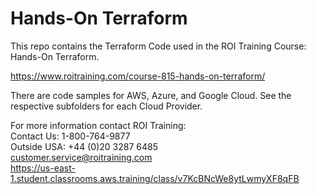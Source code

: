 # Hands-On Terraform

This repo contains the Terraform Code used in the ROI Training Course: Hands-On Terraform. 

https://www.roitraining.com/course-815-hands-on-terraform/ 

There are code samples for AWS, Azure, and Google Cloud. See the respective subfolders for each Cloud Provider.

For more information contact ROI Training:  
Contact Us: 1-800-764-9877  
Outside USA: +44 (0)20 3287 6485   
customer.service@roitraining.com  
https://us-east-1.student.classrooms.aws.training/class/v7KcBNcWe8ytLwmyXF8qFB
